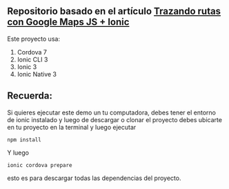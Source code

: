 ## Repositorio basado en el artículo [Trazando rutas con Google Maps JS + Ionic](https://www.ion-book.com/blog/ionic2/directions-google-js-ionic/)

Este proyecto usa:

1. Cordova 7
1. Ionic CLI 3
1. Ionic 3
1. Ionic Native 3

## Recuerda:

Si quieres ejecutar este demo un tu computadora, debes tener el entorno de ionic instalado y luego de descargar o clonar el proyecto debes ubicarte en tu proyecto en la terminal y luego ejecutar

```
npm install
````

Y luego

```
ionic cordova prepare
```

esto es para descargar todas las dependencias del proyecto.